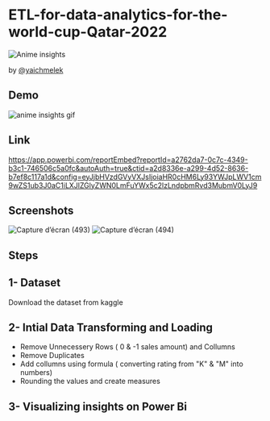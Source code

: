 # ETL-for-data-analytics-for-the-world-cup-Qatar-2022
![Anime insights](https://user-images.githubusercontent.com/107370774/180188529-c631f82a-e272-4aeb-9916-25fe4c3bef23.jpg)

by [@yaichmelek](https://linkedin.com/in/yaich-melek)


## Demo
![anime insights gif](https://user-images.githubusercontent.com/107370774/180192056-d3f9cac7-4818-467a-ae34-7dbf4c4a2952.gif)

## Link
https://app.powerbi.com/reportEmbed?reportId=a2762da7-0c7c-4349-b3c1-746506c5a0fc&autoAuth=true&ctid=a2d8336e-a299-4d52-8636-b7ef8c117a1d&config=eyJjbHVzdGVyVXJsIjoiaHR0cHM6Ly93YWJpLWV1cm9wZS1ub3J0aC1iLXJlZGlyZWN0LmFuYWx5c2lzLndpbmRvd3MubmV0LyJ9

## Screenshots
![Capture d’écran (493)](https://user-images.githubusercontent.com/107370774/209954106-b2783ed3-6c81-4200-97aa-1717090cc881.png)
![Capture d’écran (494)](https://user-images.githubusercontent.com/107370774/209954340-093bf175-cab9-4b3f-b67b-dd042ef2ecf4.png)

## Steps
1- Dataset
--------------------------------------------------------------------------------
Download the dataset from kaggle

2- Intial Data Transforming and Loading
--------------------------------------------------------------------------------
- Remove Unnecessery Rows ( 0 & -1 sales amount) and Collumns
- Remove Duplicates
- Add collumns using formula ( converting rating from "K" & "M" into numbers)
- Rounding the values and create measures

3- Visualizing insights on Power Bi
--------------------------------------------------------------------------------
